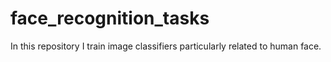 # face_recognition_tasks
In this repository I train image classifiers particularly related to human face.
